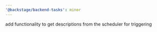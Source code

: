 ```yaml
---
'@backstage/backend-tasks': minor
---
```


add functionality to get descriptions from the scheduler for triggering

